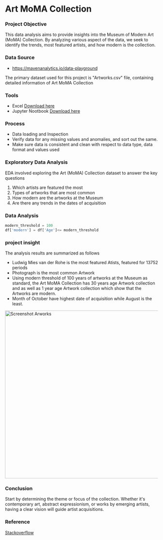 # Art MoMA Collection

### Project Objective

This data analysis aims to provide insights into the Museum of Modern Art (MoMA) Collection. By analyzing various aspect of the data, we seek to identify the trends, most featured artists, and how modern is the collection.

### Data Source

- https://mavenanalytics.io/data-playground

The primary dataset used for this project is "Artworks.csv" file, containing detailed information of Art MoMA Collection

### Tools

- Excel [Download here](https://microsoft.com)
- Jupyter Nootbook [Download here](https://jupyter.org/.)

### Process 

- Data loading and Inspection
- Verify data for any missing values and anomalies, and sort out the same.
- Make sure data is consistent and clean with respect to data type, data format and values used


### Exploratory Data Analysis

EDA involved exploring the Art (MoMA) Collection dataset to answer the key questions

1.  Which artists are featured the most
2.  Types of artworks that are most common 
3.  How modern are the artworks at the Museum
4.  Are there any trends in the dates of acquisition

### Data Analysis

~~~python
modern_threshold = 100
df['modern'] = df['Age']<= modern_threshold
~~~~


### project insight

The analysis results are summarized as follows

- Ludwig Mies van der Rohe is the most featured Atists, featured for 13752 periods 
- Photograph is the most common Artwork
- Using modern threshold of 100 years of artworks at the Museum as standard, the Art MoMA Collection has 30 years age Artwork collection and as well as 1 year age Artwork 
  collection which show that the Artworks are modern. 
- Month of October have highest date of acquisition while August is the least. 




<img width="553" alt="Screenshot Arworks" src="https://github.com/user-attachments/assets/64fcdb69-9ba2-4091-9af3-ccd21a119d7b" />


### Conclusion

Start by determining the theme or focus of the collection. Whether it's contemporary art, abstract expressionism, or works by emerging artists, having a clear vision will guide artist acquisitions.

### Reference

[Stackoverflow](https://stack,com)
